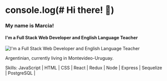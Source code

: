 
# console.log(# Hi there! 👋)
### My name is Marcia!
#### I'm a Full Stack Web Developer and English Language Teacher
![I'm a Full Stack Web Developer and English Language Teacher](https://thumbs.dreamstime.com/b/bandera-del-fondo-de-la-m%C3%BAsica-tecnolog%C3%ADa-tecnolog-ilustraci-n-vector-muchas-aplicaciones-para-hacer-publicidad-p-gina-libro-144708945.jpg)

Argentinian, currently living in Montevideo-Uruguay.

Skills:  JavaScript | HTML | CSS | React | Redux | Node | Express | Sequelize | PostgreSQL |
